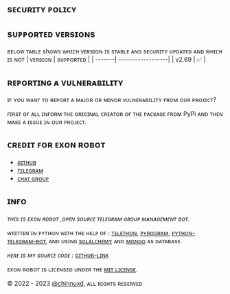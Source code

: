 ## sᴇᴄᴜʀɪᴛʏ ᴘᴏʟɪᴄʏ

## sᴜᴘᴘᴏʀᴛᴇᴅ ᴠᴇʀsɪᴏɴs

ʙᴇʟᴏᴡ ᴛᴀʙʟᴇ shows ᴡʜɪᴄʜ ᴠᴇʀsɪᴏɴ ɪs sᴛᴀʙʟᴇ ᴀɴᴅ sᴇᴄᴜʀɪᴛʏ ᴜᴘᴅᴀᴛᴇᴅ ᴀɴᴅ ᴡʜɪᴄʜ ɪs ɴᴏᴛ
| ᴠᴇʀsɪᴏɴ | sᴜᴘᴘᴏʀᴛᴇᴅ          |
| -------| ------------------|
| v2.69   | :white_check_mark: |


## ʀᴇᴘᴏʀᴛɪɴɢ ᴀ ᴠᴜʟɴᴇʀᴀʙɪʟɪᴛʏ

ɪғ ʏᴏᴜ ᴡᴀɴᴛ ᴛᴏ ʀᴇᴘᴏʀᴛ ᴀ ᴍᴀᴊᴏʀ ᴏʀ ᴍɪɴᴏʀ ᴠᴜʟɴᴇʀᴀʙɪʟɪᴛʏ ғʀᴏᴍ ᴏᴜʀ ᴘʀᴏᴊᴇᴄᴛ?

ғɪʀsᴛ ᴏғ ᴀʟʟ ɪɴғᴏʀᴍ ᴛʜᴇ ᴏʀɪɢɪɴᴀʟ ᴄʀᴇᴀᴛᴏʀ ᴏғ ᴛʜᴇ ᴘᴀᴄᴋᴀɢᴇ ғʀᴏᴍ PyPi
ᴀɴᴅ ᴛʜᴇɴ ᴍᴀᴋᴇ ᴀ ɪssᴜᴇ ɪɴ ᴏᴜʀ ᴘʀᴏᴊᴇᴄᴛ.

## ᴄʀᴇᴅɪᴛ ꜰᴏʀ ᴇxᴏɴ ʀᴏʙᴏᴛ
- [ɢɪᴛʜᴜʙ](https://github.com/chinnuxd)
- [ᴛᴇʟᴇɢʀᴀᴍ](https://t.me/ChinnuXd)
- [ᴄʜᴀᴛ ɢʀᴏᴜᴘ](https://t.me/Our_Hub)

## ɪɴғᴏ 
*ᴛʜɪs ɪs ᴇxᴏɴ ʀᴏʙᴏᴛ ,ᴏᴩᴇɴ sᴏᴜʀᴄᴇ ᴛᴇʟᴇɢʀᴀᴍ ɢʀᴏᴜᴩ ᴍᴀɴᴀɢᴇᴍᴇɴᴛ ʙᴏᴛ.*

ᴡʀɪᴛᴛᴇɴ ɪɴ ᴩʏᴛʜᴏɴ ᴡɪᴛʜ ᴛʜᴇ ʜᴇʟᴩ ᴏғ : [ᴛᴇʟᴇᴛʜᴏɴ](https://github.com/LonamiWebs/Telethon), 
[ᴩʏʀᴏɢʀᴀᴍ](https://github.com/pyrogram/pyrogram), 
[ᴩʏᴛʜᴏɴ-ᴛᴇʟᴇɢʀᴀᴍ-ʙᴏᴛ](https://github.com/python-telegram-bot/python-telegram-bot), 
ᴀɴᴅ ᴜsɪɴɢ [sǫʟᴀʟᴄʜᴇᴍʏ](https://www.sqlalchemy.org) ᴀɴᴅ [ᴍᴏɴɢᴏ](https://cloud.mongodb.com) ᴀs ᴅᴀᴛᴀʙᴀsᴇ.

*ʜᴇʀᴇ ɪs ᴍʏ sᴏᴜʀᴄᴇ ᴄᴏᴅᴇ :* [ɢɪᴛʜᴜʙ-ʟɪɴᴋ](https://github.com/chinnuxd/jessyrobot)


ᴇxᴏɴ ʀᴏʙᴏᴛ ɪs ʟɪᴄᴇɴsᴇᴅ ᴜɴᴅᴇʀ ᴛʜᴇ [ᴍɪᴛ ʟɪᴄᴇɴsᴇ](https://github.com/Abishnoi69/ExonRobot/blob/master/LICENSE).

© 2022 - 2023 [@chinnuxd](https://t.me/chinnuxd), ᴀʟʟ ʀɪɢʜᴛs ʀᴇsᴇʀᴠᴇᴅ
